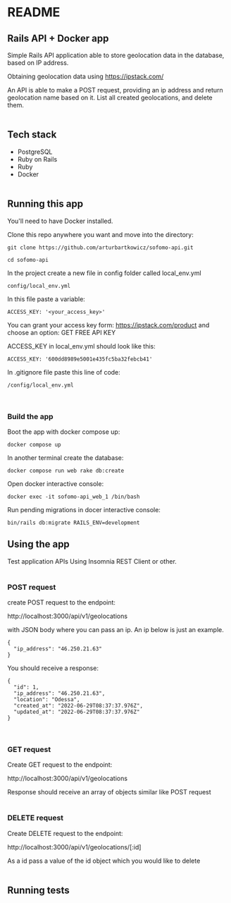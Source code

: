 # README

## Rails API + Docker app

Simple Rails API application able to store geolocation data in the database, based on IP address.

Obtaining geolocation data using https://ipstack.com/

An API is able to make a POST request, providing an ip address and return geolocation name based on it. List all created geolocations, and delete them.<br><br>

## Tech stack

- PostgreSQL
- Ruby on Rails
- Ruby
- Docker<br><br>

## Running this app

You'll need to have Docker installed.

Clone this repo anywhere you want and move into the directory:

```
git clone https://github.com/arturbartkowicz/sofomo-api.git

cd sofomo-api
```

In the project create a new file in config folder called local_env.yml

```
config/local_env.yml
```

In this file paste a variable:

```
ACCESS_KEY: '<your_access_key>'
```

You can grant your access key form:
https://ipstack.com/product
and choose an option: GET FREE API KEY

ACCESS_KEY in local_env.yml should look like this:

```
ACCESS_KEY: '600dd8989e5001e435fc5ba32febcb41'
```

In .gitignore file paste this line of code:

```
/config/local_env.yml
```

<br>

### Build the app

Boot the app with docker compose up:

```
docker compose up
```

In another terminal create the database:

```
docker compose run web rake db:create
```

Open docker interactive console:

```
docker exec -it sofomo-api_web_1 /bin/bash
```

Run pending migrations in docer interactive console:

```
bin/rails db:migrate RAILS_ENV=development
```

## Using the app

Test application APIs Using Insomnia REST Client or other.
<br><br>

### POST request

create POST request to the endpoint:

http://localhost:3000/api/v1/geolocations

with JSON body where you can pass an ip. An ip below is just an example.

```
{
  "ip_address": "46.250.21.63"
}
```

You should receive a response:

```
{
  "id": 1,
  "ip_address": "46.250.21.63",
  "location": "Odessa",
  "created_at": "2022-06-29T08:37:37.976Z",
  "updated_at": "2022-06-29T08:37:37.976Z"
}
```

<br>

### GET request

Create GET request to the endpoint:

http://localhost:3000/api/v1/geolocations

Response should receive an array of objects similar like POST request
<br><br>

### DELETE request

Create DELETE request to the endpoint:

http://localhost:3000/api/v1/geolocations/[:id]

As a id pass a value of the id object which you would like to delete
<br><br>

## Running tests

